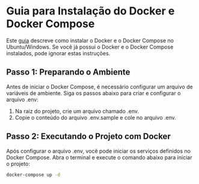 # Guia para Instalação do Docker e Docker Compose

Este [guia](https://docs.docker.com/get-started/get-docker) descreve como instalar o Docker e o Docker Compose no Ubuntu/Windows. Se você já possui o Docker e o Docker Compose instalados, pode ignorar estas instruções.

## Passo 1: Preparando o Ambiente

Antes de iniciar o Docker Compose, é necessário configurar um arquivo de variáveis de ambiente. Siga os passos abaixo para criar e configurar o arquivo .env:

1. Na raiz do projeto, crie um arquivo chamado .env.
2. Copie o conteúdo do arquivo .env.sample e cole no arquivo .env.

## Passo 2: Executando o Projeto com Docker

Após configurar o arquivo .env, você pode iniciar os serviços definidos no Docker Compose. Abra o terminal e execute o comando abaixo para iniciar o projeto:

```bash
docker-compose up -d
```

